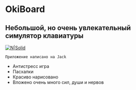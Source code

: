 # OkiBoard
## Небольшой, но очень увлекательный симулятор клавиатуры

[![N|Solid](https://encrypted-tbn0.gstatic.com/images?q=tbn:ANd9GcS0sjp1_rlZ_hDZTwAVlXz2dlwBhr9TXX70Ww&usqp=CAU)](https://www.youtube.com/watch?v=dQw4w9WgXcQ)

```
Приложение написано на Jack
```

- Антистресс игра
- Пасхалки
- Красиво нарисовано
- Вложено очень много сил, души и нервов 
